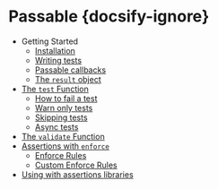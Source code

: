 Passable {docsify-ignore}
===

* Getting Started
    * [Installation](./getting_started/installation.md)
    * [Writing tests](./getting_started/writing_tests.md)
    * [Passable callbacks](./getting_started/callbacks.md)
    * [The `result` object](./getting_started/result.md)
* [The `test` Function](./test/index.md)
    * [How to fail a test](./test/how_to_fail.md)
    * [Warn only tests](./test/warn_only_tests.md)
    * [Skipping tests](./test/specific.md)
    * [Async tests](./test/async.md)
* [The `validate` Function](./validate/README.md)
* [Assertions with `enforce`](./enforce/README.md)
    * [Enforce Rules](./enforce/rules/README.md)
    * [Custom Enforce Rules](./enforce/rules/custom.md)
* [Using with assertions libraries](./compatability/assertions.md)
